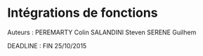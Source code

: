 # Intégrations de fonctions
Auteurs : 
PEREMARTY Colin
SALANDINI Steven
SERENE Guilhem

DEADLINE : FIN 25/10/2015
